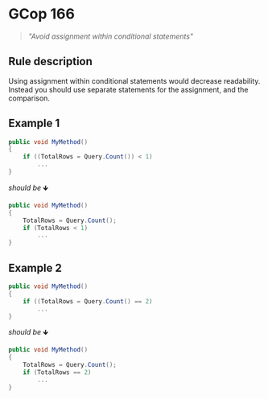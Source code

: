 # GCop 166

> *"Avoid assignment within conditional statements"*

## Rule description

Using assignment within conditional statements would decrease readability. Instead you should use separate statements for the assignment, and the comparison.

## Example 1

```csharp
public void MyMethod()
{
    if ((TotalRows = Query.Count()) < 1)
        ...
}
```

*should be* 🡻

```csharp
public void MyMethod()
{
    TotalRows = Query.Count();
    if (TotalRows < 1)
        ...
}
```

## Example 2

```csharp
public void MyMethod()
{
    if ((TotalRows = Query.Count() == 2)
        ...
}
```

*should be* 🡻

```csharp
public void MyMethod()
{
    TotalRows = Query.Count(); 
    if (TotalRows == 2)
        ...
}
```
